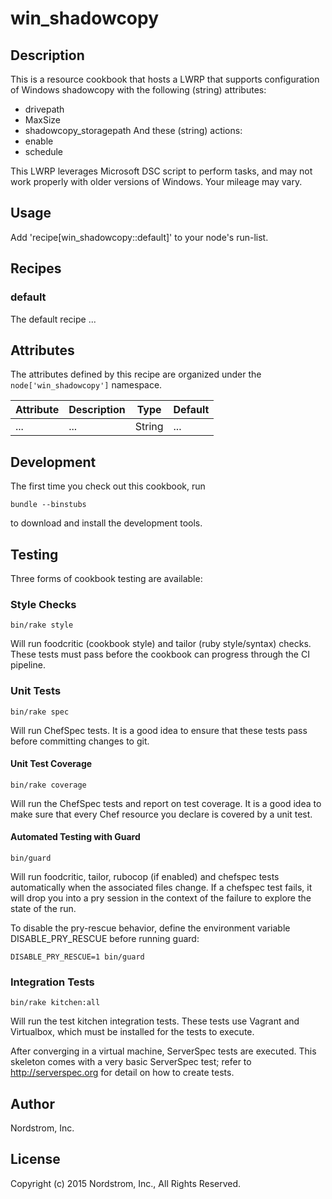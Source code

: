 # win_shadowcopy

## Description

This is a resource cookbook that hosts a LWRP that supports configuration of
Windows shadowcopy with the following (string) attributes:
* drivepath
* MaxSize
* shadowcopy_storagepath
And these (string) actions:
* enable
* schedule

This LWRP leverages Microsoft DSC script to perform tasks, and may not work
properly with older versions of Windows.  Your mileage may vary.

## Usage

Add 'recipe[win_shadowcopy::default]' to your node's run-list.

## Recipes

### default

The default recipe ...

## Attributes

The attributes defined by this recipe are organized under the
`node['win_shadowcopy']` namespace.

Attribute | Description | Type   | Default
----------|-------------|--------|--------
...       | ...         | String | ...

## Development

The first time you check out this cookbook, run

    bundle --binstubs

to download and install the development tools.

## Testing

Three forms of cookbook testing are available:

### Style Checks

    bin/rake style

Will run foodcritic (cookbook style) and tailor (ruby style/syntax)
checks. These tests must pass before the cookbook can progress
through the CI pipeline.

### Unit Tests

    bin/rake spec

Will run ChefSpec tests.  It is a good idea to ensure that these
tests pass before committing changes to git.

#### Unit Test Coverage

    bin/rake coverage

Will run the ChefSpec tests and report on test coverage.  It is a
good idea to make sure that every Chef resource you declare is covered
by a unit test.

#### Automated Testing with Guard

    bin/guard

Will run foodcritic, tailor, rubocop (if enabled) and chefspec tests
automatically when the associated files change.  If a chefspec test
fails, it will drop you into a pry session in the context of the
failure to explore the state of the run.

To disable the pry-rescue behavior, define the environment variable
DISABLE_PRY_RESCUE before running guard:

    DISABLE_PRY_RESCUE=1 bin/guard

### Integration Tests

    bin/rake kitchen:all

Will run the test kitchen integration tests.  These tests use Vagrant
and Virtualbox, which must be installed for the tests to execute.

After converging in a virtual machine, ServerSpec tests are executed.
This skeleton comes with a very basic ServerSpec test; refer to
http://serverspec.org for detail on how to create tests.

## Author

Nordstrom, Inc.

## License

Copyright (c) 2015 Nordstrom, Inc., All Rights Reserved.
